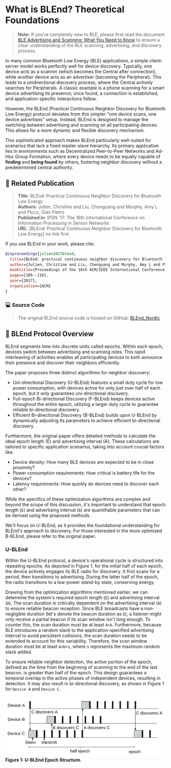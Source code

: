 
#  What is BLEnd? Theoretical Foundations

> **Note:** If you're completely new to BLE, please first read the document [BLE Advertising and Scanning: What You Need to Know](BLE_background_1.md) to ensure a clear understanding of the BLE scanning, advertising, and discovery process.


In many common Bluetooth Low Energy (BLE) applications, a simple client-server model works perfectly well for device discovery. Typically, one device acts as a scanner (which becomes the Central after connection), while another device acts as an advertiser (becoming the Peripheral). This leads to a unidirectional discovery process, where the Central actively searches for Peripherals. A classic example is a phone scanning for a smart device advertising its presence; once found, a connection is established, and application-specific interactions follow.

However, the BLEnd (Practical Continuous Neighbor Discovery for Bluetooth Low Energy) protocol deviates from this simpler "one device scans, one device advertises" setup. Instead, BLEnd is designed to manage the switching between advertising and scanning on all participating devices. This allows for a more dynamic and flexible discovery mechanism.

This sophisticated approach makes BLEnd particularly well-suited for scenarios that lack a fixed master-slave hierarchy. Its primary application lies in environments such as Decentralized Peer-to-Peer Networks and Ad-Hoc Group Formation, where every device needs to be equally capable of **finding** and **being found** by others, fostering neighbor discovery without a predetermined central authority.

## 📄 Related Publication

> **Title**: BLEnd: Practical Continuous Neighbor Discovery for Bluetooth Low Energy  
> **Authors**: Julien, Christine and Liu, Chenguang and Murphy, Amy L and Picco, Gian Pietro    
> **Published in**: IPSN '17: The 16th International Conference on Information Processing in Sensor Networks  
> **URL**: [BLEnd: Practical Continuous Neighbor Discovery for Bluetooth Low Energy] no link first

If you use BLEnd in your work, please cite:

```bibtex
@inproceedings{julien2017blend,
  title={BLEnd: practical continuous neighbor discovery for Bluetooth low energy},
  author={Julien, Christine and Liu, Chenguang and Murphy, Amy L and Picco, Gian Pietro},
  booktitle={Proceedings of the 16th ACM/IEEE International Conference on Information Processing in Sensor Networks},
  pages={105--116},
  year={2017},
  organization={ACM}
}
```
### 💻 Source Code
> The original BLEnd source code is hosted on GitHub: [BLEnd_Nordic](https://github.com/UT-MPC/BLEnd_Nordic.git)

## 📖 BLEnd Protocol Overview
BLEnd segments time into discrete units called epochs. Within each epoch, devices switch between advertising and scanning roles. This rapid interleaving of activities enables all participating devices to both announce their presence and discover their neighbors efficiently.  

The paper proposes three distinct algorithms for neighbor discovery:
- Uni-directional Discovery (U-BLEnd) features a small duty cycle for low power consumption, with devices active for only just over half of each epoch, but it only guarantees uni-directional discovery.   
- Full-epoch Bi-directional Discovery (F-BLEnd) keeps devices active throughout the entire epoch, utilizing a larger duty cycle to guarantee reliable bi-directional discovery.   
- Efficient Bi-directional Discovery (B-BLEnd) builds upon U-BLEnd by dynamically adjusting its parameters to achieve efficient bi-directional discovery.

Furthermore, the original paper offers detailed methods to calculate the ideal epoch length (E) and advertising interval (A). These calculations are tailored to specific application scenarios, taking into account crucial factors like:

- Device density: How many BLE devices are expected to be in close proximity?
- Power consumption requirements: How critical is battery life for the devices?
- Latency requirements: How quickly do devices need to discover each other?

While the specifics of these optimization algorithms are complex and beyond the scope of this discussion, it's important to understand that epoch length (`E`) and advertising interval (`A`) are quantifiable parameters that can be derived using the proposed methods.

We'll focus on U-BLEnd, as it provides the foundational understanding for BLEnd's approach to discovery. For those interested in the more optimized B-BLEnd, please refer to the original paper.

### U-BLEnd
Within the U-BLEnd protocol, a device's operational cycle is structured into repeating epochs. As depicted in Figure 1, for the initial half of each epoch, the device actively engages its BLE radio for discovery. It first scans for a period, then transitions to advertising. During the latter half of the epoch, the radio transitions to a low-power stand-by state, conserving energy. 

Drawing from the optimization algorithms mentioned earlier, we can determine the system's required epoch length (`E`) and advertising interval (`A`). The scan duration is critically dependent on the advertising interval (`A`) to ensure reliable beacon reception. Since BLE broadcasts have a non-negligible duration (let's denote the beacon duration as `b`), a listener might only receive a partial beacon if its scan window isn't long enough. To counter this, the scan duration must be at least `A+b`. Furthermore, because BLE introduces a random slack to the application-specified advertising interval to avoid persistent collisions, the scan duration needs to be extended to account for this variability. Therefore, the scan window duration must be at least `A+b+s`, where `s` represents the maximum random slack added.

To ensure reliable neighbor detection, the active portion of the epoch, defined as the time from the beginning of scanning to the end of the last beacon, is greater than half of the epoch. This design guarantees a temporal overlap in the active phases of independent devices, resulting in detection. It may also result in bi-directional discovery, as shown in Figure 1 for `Device A` and `Device C`.

  ![U-BLEnd](assets/blend/ublend.png)  
  **Figure 1: U-BLEnd Epoch Structure.**
